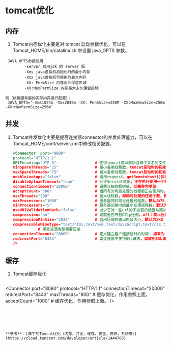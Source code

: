 # tomcat优化

## 内存

1.  Tomcat内存优化主要是对 tomcat 启动参数优化，可以在 Tomcat_HOME/bin/catalina.sh 中设置 java_OPTS 参数。

   ```shell
    JAVA_OPTS参数说明
    	　　-server 启用jdk 的 server 版
    	　　-Xms java虚拟机初始化时的最小内存
    	　　-Xmx java虚拟机可使用的最大内存
    	　　-XX: PermSize 内存永久保留区域
    	　　-XX:MaxPermSize 内存最大永久保留区域
   
   例（根据服务器的实际内存进行配置）：
    JAVA_OPTS=’-Xms1024m -Xmx2048m -XX: PermSize=256M -XX:MaxNewSize=256m -XX:MaxPermSize=256m’
   ```

## 并发

1.  Tomcat并发优化主要是提高连接器connector的并发处理能力，可以在Tomcat_HOME/conf/server.xml中修改相关配置。 

    ```xml
    <Connector  port="8080"
    protocol="HTTP/1.1"                           
    URIEncoding="UTF-8"					# 使得tomcat可以解析含有中文名的文件的url
    minSpareThreads="25"				# 最小备用线程数，tomcat启动时的初始化的线程数，默认10
    maxSpareThreads="75"				# 最大备用线程数，tomcat启动时的初始化的线程数
    enableLookups="false"				# 调用request、getRemoteHost()执行DNS查询，以返回远程主机的主机名，如果设置为false，则直接返回IP地址，提高处理能力
    disableUploadTimeout="true"			# 允许Servlet容器，正在执行使用一个较长的连接超时值，以使Servlet有较长的时间来完成它的执行，默认值为false
    connectionTimeout="20000"			# 设置连接的超时值，以毫秒为单位
    acceptCount="300"					# 当所有的可能处理的线程都正在使用时，在队列中排队请求的最大数目。当队列已满，任何接收到的请求都会被拒绝，默认值为100。
    maxThreads="200"					# 最大线程数，即同时处理的任务个数，默认值为200 , Tomcat使用线程来处理接收的每个请求。这个值表示Tomcat可创建的最大的线程数，即最大并发数，根据服务器性能配置
    maxProcessors="1000"				# 服务器同时最大处理线程数，默认为75
    minProcessors="5"					# 服务器创建时的最小处理线程数，默认为10
    useURIValidationHack="false"		# 减少它对一些url的不必要的检查从而减省开销，为提供性能可以设置为false
    compression="on"					# 设置是否开启GZip压缩。off：禁止压缩、on：允许压缩force：所有情况下都进行压缩，默认值为off
    compressionMinSize="2048"			# 启用压缩的输出内容大小，默认为2KB
    compressableMimeType="text/html,text/xml,text/JavaScript,text/css,text/plain"
               # 哪些资源类型需要压缩
    connectionTimeout="20000"			# 定义建立客户连接超时的时间. 如果为 -1, 表示不限制建立客户连接的时间
    redirectPort="8443"					# 如连接器不支持SSL请求，如收到SSL请求，Catalina容器将会自动重定向指定的端口号，让其进行处理							
    />
    ```

## 缓存

1. Tomcat缓存优化

   ```xml
<Connector port="8080" protocol="HTTP/1.1"
connectionTimeout="20000"
redirectPort="8443"
	maxThreads="800"									# 缓存优化，作用参照上面。
	acceptCount="1000"									# 缓存优化，作用参照上面。
/>  
   ```
   
   



**参考**：[菲宇的Tomcat优化（内存，并发，缓存，安全，网络，系统等）](https://cloud.tencent.com/developer/article/1444703)

